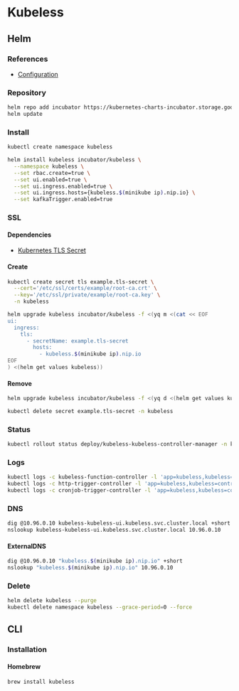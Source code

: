 # Kubeless

## Helm

### References

- [Configuration](https://github.com/helm/charts/tree/master/incubator/kubeless#configuration)

### Repository

```sh
helm repo add incubator https://kubernetes-charts-incubator.storage.googleapis.com
helm update
```

### Install

```sh
kubectl create namespace kubeless
```

```sh
helm install kubeless incubator/kubeless \
  --namespace kubeless \
  --set rbac.create=true \
  --set ui.enabled=true \
  --set ui.ingress.enabled=true \
  --set ui.ingress.hosts={kubeless.$(minikube ip).nip.io} \
  --set kafkaTrigger.enabled=true
```

### SSL

#### Dependencies

- [Kubernetes TLS Secret](/k8s-tls-secret.md)

#### Create

```sh
kubectl create secret tls example.tls-secret \
  --cert='/etc/ssl/certs/example/root-ca.crt' \
  --key='/etc/ssl/private/example/root-ca.key' \
  -n kubeless
```

```sh
helm upgrade kubeless incubator/kubeless -f <(yq m <(cat << EOF
ui:
  ingress:
    tls:
      - secretName: example.tls-secret
        hosts:
          - kubeless.$(minikube ip).nip.io
EOF
) <(helm get values kubeless))
```

#### Remove

```sh
helm upgrade kubeless incubator/kubeless -f <(yq d <(helm get values kubeless) ingress.tls)

kubectl delete secret example.tls-secret -n kubeless
```

### Status

```sh
kubectl rollout status deploy/kubeless-kubeless-controller-manager -n kubeless
```

### Logs

```sh
kubectl logs -c kubeless-function-controller -l 'app=kubeless,kubeless=controller' -n kubeless -f
kubectl logs -c http-trigger-controller -l 'app=kubeless,kubeless=controller' -n kubeless -f
kubectl logs -c cronjob-trigger-controller -l 'app=kubeless,kubeless=controller' -n kubeless -f
```

### DNS

```sh
dig @10.96.0.10 kubeless-kubeless-ui.kubeless.svc.cluster.local +short
nslookup kubeless-kubeless-ui.kubeless.svc.cluster.local 10.96.0.10
```

#### ExternalDNS

```sh
dig @10.96.0.10 "kubeless.$(minikube ip).nip.io" +short
nslookup "kubeless.$(minikube ip).nip.io" 10.96.0.10
```

### Delete

```sh
helm delete kubeless --purge
kubectl delete namespace kubeless --grace-period=0 --force
```

## CLI

### Installation

#### Homebrew

```sh
brew install kubeless
```

